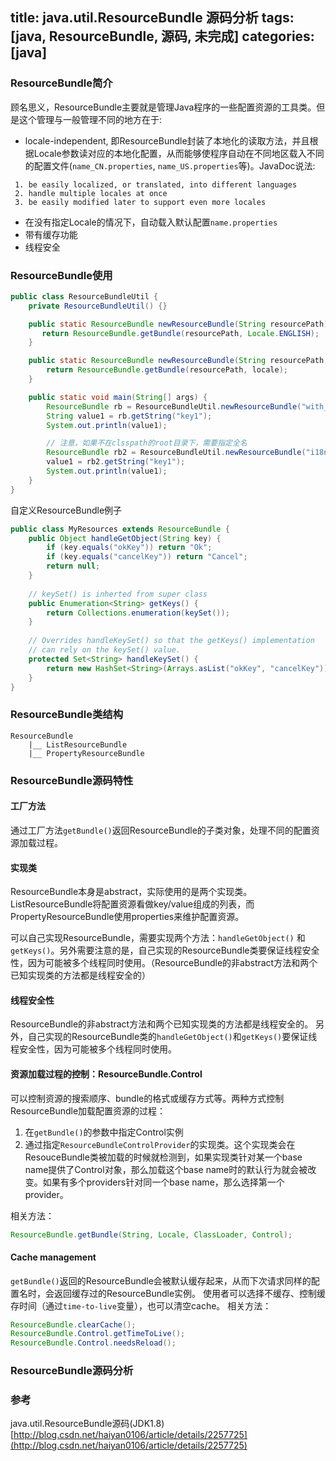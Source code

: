 title: java.util.ResourceBundle 源码分析
tags: [java, ResourceBundle, 源码, 未完成]
categories: [java]
---

### ResourceBundle简介
顾名思义，ResourceBundle主要就是管理Java程序的一些配置资源的工具类。但是这个管理与一般管理不同的地方在于:

- locale-independent, 即ResourceBundle封装了本地化的读取方法，并且根据Locale参数读对应的本地化配置，从而能够使程序自动在不同地区载入不同的配置文件(`name_CN.properties`, `name_US.properties`等)。JavaDoc说法:
```
 1. be easily localized, or translated, into different languages
 2. handle multiple locales at once
 3. be easily modified later to support even more locales
```

- 在没有指定Locale的情况下，自动载入默认配置`name.properties`
- 带有缓存功能
- 线程安全


### ResourceBundle使用
```java
public class ResourceBundleUtil {
    private ResourceBundleUtil() {}

    public static ResourceBundle newResourceBundle(String resourcePath) {
       return ResourceBundle.getBundle(resourcePath, Locale.ENGLISH);
    }

    public static ResourceBundle newResourceBundle(String resourcePath, Locale locale) {
        return ResourceBundle.getBundle(resourcePath, locale);
    }

    public static void main(String[] args) {
        ResourceBundle rb = ResourceBundleUtil.newResourceBundle("with_classpath");
        String value1 = rb.getString("key1");
        System.out.println(value1);

        // 注意，如果不在clsspath的root目录下，需要指定全名
        ResourceBundle rb2 = ResourceBundleUtil.newResourceBundle("i18n.within_folder");
        value1 = rb2.getString("key1");
        System.out.println(value1);
    }
}
```

自定义ResourceBundle例子
```java
public class MyResources extends ResourceBundle {
    public Object handleGetObject(String key) {
        if (key.equals("okKey")) return "Ok";
        if (key.equals("cancelKey")) return "Cancel";
        return null;
    }
    
    // keySet() is inherted from super class
    public Enumeration<String> getKeys() {
        return Collections.enumeration(keySet());
    }
    
    // Overrides handleKeySet() so that the getKeys() implementation
    // can rely on the keySet() value.
    protected Set<String> handleKeySet() {
        return new HashSet<String>(Arrays.asList("okKey", "cancelKey"));
    }
}
```

### ResourceBundle类结构
```plain
ResourceBundle
    |__ ListResourceBundle
    |__ PropertyResourceBundle
```

### ResourceBundle源码特性

#### 工厂方法
通过工厂方法`getBundle()`返回ResourceBundle的子类对象，处理不同的配置资源加载过程。

#### 实现类
ResourceBundle本身是abstract，实际使用的是两个实现类。
ListResourceBundle将配置资源看做key/value组成的列表，而PropertyResourceBundle使用properties来维护配置资源。

可以自己实现ResourceBundle，需要实现两个方法：`handleGetObject()` 和 `getKeys()`。另外需要注意的是，自己实现的ResourceBundle类要保证线程安全性，因为可能被多个线程同时使用。（ResourceBundle的非abstract方法和两个已知实现类的方法都是线程安全的）

#### 线程安全性
ResourceBundle的非abstract方法和两个已知实现类的方法都是线程安全的。
另外，自己实现的ResourceBundle类的`handleGetObject()`和`getKeys()`要保证线程安全性，因为可能被多个线程同时使用。

#### 资源加载过程的控制：ResourceBundle.Control
可以控制资源的搜索顺序、bundle的格式或缓存方式等。两种方式控制ResourceBundle加载配置资源的过程：
1. 在`getBundle()`的参数中指定Control实例
2. 通过指定`ResourceBundleControlProvider`的实现类。这个实现类会在ResouceBundle类被加载的时候就检测到，如果实现类针对某一个base name提供了Control对象，那么加载这个base name时的默认行为就会被改变。如果有多个providers针对同一个base name，那么选择第一个provider。

相关方法：

```java
ResourceBundle.getBundle(String, Locale, ClassLoader, Control);
```

#### Cache management
`getBundle()`返回的ResourceBundle会被默认缓存起来，从而下次请求同样的配置名时，会返回缓存过的ResourceBundle实例。
使用者可以选择不缓存、控制缓存时间（通过`time-to-live`变量），也可以清空cache。
相关方法：

```java
ResourceBundle.clearCache();
ResourceBundle.Control.getTimeToLive();
ResourceBundle.Control.needsReload();
```

### ResourceBundle源码分析


### 参考
java.util.ResourceBundle源码(JDK1.8)
[http://blog.csdn.net/haiyan0106/article/details/2257725](http://blog.csdn.net/haiyan0106/article/details/2257725)

